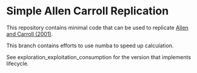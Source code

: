 Simple Allen Carroll Replication
================================

This repository contains minimal code that can be used to replicate [Allen and Carroll (2001)](http://www.econ2.jhu.edu/people/ccarroll/IndivLearningAboutC.pdf). 

This branch contains efforts to use numba to speed up calculation. 

See exploration_exploitation_consumption for the version that implements lifecycle. 
